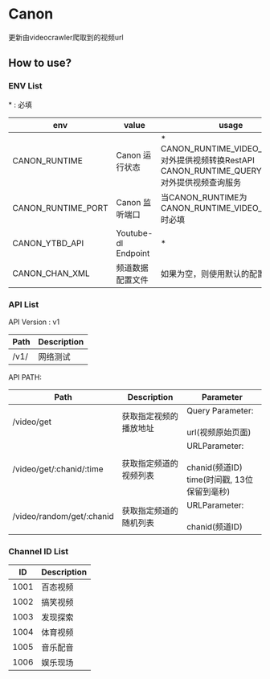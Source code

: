 # Canon
更新由videocrawler爬取到的视频url

## How to use?

### ENV List

\* : 必填

env|value|usage|
---|-----|-----|
CANON_RUNTIME|Canon 运行状态|* <br/> CANON_RUNTIME_VIDEO_SERVICE:对外提供视频转换RestAPI <br/> CANON_RUNTIME_QUERY_SERVICE:对外提供视频查询服务|
CANON_RUNTIME_PORT|Canon 监听端口|当CANON_RUNTIME为CANON_RUNTIME_VIDEO_SERVICE时必填|
CANON_YTBD_API|Youtube-dl Endpoint|* |
CANON_CHAN_XML|频道数据配置文件|如果为空，则使用默认的配置数据|

### API List

API Version : v1

Path|Description|
----|-----------|
/v1/|网络测试|

API PATH:

Path|Description|Parameter|
----|-----------|---------|
/video/get|获取指定视频的播放地址|Query Parameter:<br/><br/> url(视频原始页面)|
/video/get/:chanid/:time|获取指定频道的视频列表|URLParameter:<br/><br/>   chanid(频道ID) <br/>  time(时间戳, 13位保留到毫秒)|
/video/random/get/:chanid|获取指定频道的随机列表|URLParameter:<br/><br/> chanid(频道ID)|

### Channel ID List

ID|Description|
--|-----------|
1001|百态视频|
1002|搞笑视频|
1003|发现探索|
1004|体育视频|
1005|音乐配音|
1006|娱乐现场|
